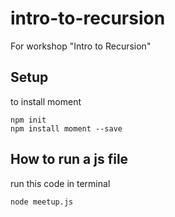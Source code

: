 # intro-to-recursion
For workshop "Intro to Recursion"

## Setup
to install moment
```shell
npm init
npm install moment --save
```

## How to run a js file
run this code in terminal
```shell
node meetup.js
```
